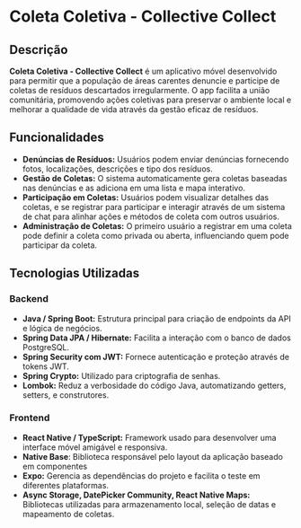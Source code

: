 # Coleta Coletiva - Collective Collect

## Descrição
**Coleta Coletiva - Collective Collect** é um aplicativo móvel desenvolvido para permitir que a população de áreas carentes denuncie e participe de coletas de resíduos descartados irregularmente. O app facilita a união comunitária, promovendo ações coletivas para preservar o ambiente local e melhorar a qualidade de vida através da gestão eficaz de resíduos.

## Funcionalidades
- **Denúncias de Resíduos:** Usuários podem enviar denúncias fornecendo fotos, localizações, descrições e tipo dos resíduos.
- **Gestão de Coletas:** O sistema automaticamente gera coletas baseadas nas denúncias e as adiciona em uma lista e mapa interativo.
- **Participação em Coletas:** Usuários podem visualizar detalhes das coletas, e se registrar para participar e interagir através de um sistema de chat para alinhar ações e métodos de coleta com outros usuários.
- **Administração de Coletas:** O primeiro usuário a registrar em uma coleta pode definir a coleta como privada ou aberta, influenciando quem pode participar da coleta.

## Tecnologias Utilizadas
### Backend
- **Java / Spring Boot:** Estrutura principal para criação de endpoints da API e lógica de negócios.
- **Spring Data JPA / Hibernate:** Facilita a interação com o banco de dados PostgreSQL.
- **Spring Security com JWT:** Fornece autenticação e proteção através de tokens JWT.
- **Spring Crypto:** Utilizado para criptografia de senhas.
- **Lombok:** Reduz a verbosidade do código Java, automatizando getters, setters, e construtores.

### Frontend
- **React Native / TypeScript:** Framework usado para desenvolver uma interface móvel amigável e responsiva.
- **Native Base**: Biblioteca responsável pelo layout da aplicação baseado em componentes
- **Expo:** Gerencia as dependências do projeto e facilita o teste em diferentes plataformas.
- **Async Storage, DatePicker Community, React Native Maps:** Bibliotecas utilizadas para armazenamento local, seleção de datas e mapeamento de coletas.